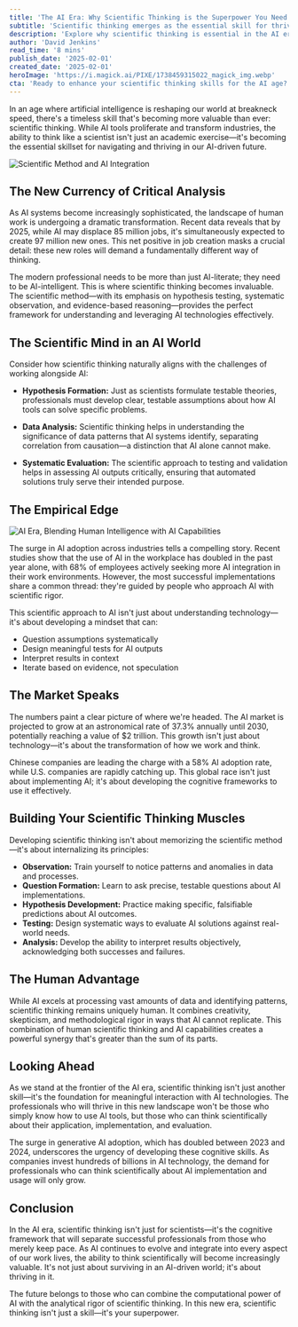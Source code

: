 ```yaml
---
title: 'The AI Era: Why Scientific Thinking is the Superpower You Need'
subtitle: 'Scientific thinking emerges as the essential skill for thriving in an AI-driven future'
description: 'Explore why scientific thinking is essential in the AI era. Learn how the scientific method provides the perfect framework for understanding and leveraging AI technologies, and why developing this cognitive superpower is crucial for success.'
author: 'David Jenkins'
read_time: '8 mins'
publish_date: '2025-02-01'
created_date: '2025-02-01'
heroImage: 'https://i.magick.ai/PIXE/1738459315022_magick_img.webp'
cta: 'Ready to enhance your scientific thinking skills for the AI age? Follow us on LinkedIn for daily insights on combining human intelligence with AI capabilities.'
---
```


In an age where artificial intelligence is reshaping our world at breakneck speed, there's a timeless skill that's becoming more valuable than ever: scientific thinking. While AI tools proliferate and transform industries, the ability to think like a scientist isn't just an academic exercise—it's becoming the essential skillset for navigating and thriving in our AI-driven future.

![Scientific Method and AI Integration](https://i.magick.ai/PIXE/1738459315026_magick_img.webp)

## The New Currency of Critical Analysis

As AI systems become increasingly sophisticated, the landscape of human work is undergoing a dramatic transformation. Recent data reveals that by 2025, while AI may displace 85 million jobs, it's simultaneously expected to create 97 million new ones. This net positive in job creation masks a crucial detail: these new roles will demand a fundamentally different way of thinking.

The modern professional needs to be more than just AI-literate; they need to be AI-intelligent. This is where scientific thinking becomes invaluable. The scientific method—with its emphasis on hypothesis testing, systematic observation, and evidence-based reasoning—provides the perfect framework for understanding and leveraging AI technologies effectively.

## The Scientific Mind in an AI World

Consider how scientific thinking naturally aligns with the challenges of working alongside AI:

- **Hypothesis Formation:** Just as scientists formulate testable theories, professionals must develop clear, testable assumptions about how AI tools can solve specific problems.

- **Data Analysis:** Scientific thinking helps in understanding the significance of data patterns that AI systems identify, separating correlation from causation—a distinction that AI alone cannot make.

- **Systematic Evaluation:** The scientific approach to testing and validation helps in assessing AI outputs critically, ensuring that automated solutions truly serve their intended purpose.

## The Empirical Edge

![AI Era, Blending Human Intelligence with AI Capabilities](https://i.magick.ai/PIXE/1738459315029_magick_img.webp)

The surge in AI adoption across industries tells a compelling story. Recent studies show that the use of AI in the workplace has doubled in the past year alone, with 68% of employees actively seeking more AI integration in their work environments. However, the most successful implementations share a common thread: they're guided by people who approach AI with scientific rigor.

This scientific approach to AI isn't just about understanding technology—it's about developing a mindset that can:

- Question assumptions systematically
- Design meaningful tests for AI outputs
- Interpret results in context
- Iterate based on evidence, not speculation

## The Market Speaks

The numbers paint a clear picture of where we're headed. The AI market is projected to grow at an astronomical rate of 37.3% annually until 2030, potentially reaching a value of $2 trillion. This growth isn't just about technology—it's about the transformation of how we work and think.

Chinese companies are leading the charge with a 58% AI adoption rate, while U.S. companies are rapidly catching up. This global race isn't just about implementing AI; it's about developing the cognitive frameworks to use it effectively.

## Building Your Scientific Thinking Muscles

Developing scientific thinking isn't about memorizing the scientific method—it's about internalizing its principles:

- **Observation:** Train yourself to notice patterns and anomalies in data and processes.
- **Question Formation:** Learn to ask precise, testable questions about AI implementations.
- **Hypothesis Development:** Practice making specific, falsifiable predictions about AI outcomes.
- **Testing:** Design systematic ways to evaluate AI solutions against real-world needs.
- **Analysis:** Develop the ability to interpret results objectively, acknowledging both successes and failures.

## The Human Advantage

While AI excels at processing vast amounts of data and identifying patterns, scientific thinking remains uniquely human. It combines creativity, skepticism, and methodological rigor in ways that AI cannot replicate. This combination of human scientific thinking and AI capabilities creates a powerful synergy that's greater than the sum of its parts.

## Looking Ahead

As we stand at the frontier of the AI era, scientific thinking isn't just another skill—it's the foundation for meaningful interaction with AI technologies. The professionals who will thrive in this new landscape won't be those who simply know how to use AI tools, but those who can think scientifically about their application, implementation, and evaluation.

The surge in generative AI adoption, which has doubled between 2023 and 2024, underscores the urgency of developing these cognitive skills. As companies invest hundreds of billions in AI technology, the demand for professionals who can think scientifically about AI implementation and usage will only grow.

## Conclusion

In the AI era, scientific thinking isn't just for scientists—it's the cognitive framework that will separate successful professionals from those who merely keep pace. As AI continues to evolve and integrate into every aspect of our work lives, the ability to think scientifically will become increasingly valuable. It's not just about surviving in an AI-driven world; it's about thriving in it.

The future belongs to those who can combine the computational power of AI with the analytical rigor of scientific thinking. In this new era, scientific thinking isn't just a skill—it's your superpower.